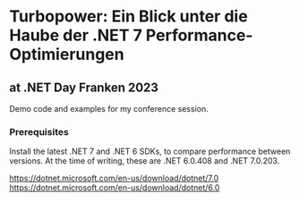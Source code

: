 # Turbopower: Ein Blick unter die Haube der .NET 7 Performance-Optimierungen
## at .NET Day Franken 2023

Demo code and examples for my conference session.

### Prerequisites

Install the latest .NET 7 and .NET 6 SDKs, to compare performance between versions. At the time of writing, these are .NET 6.0.408 and .NET 7.0.203.

https://dotnet.microsoft.com/en-us/download/dotnet/7.0
https://dotnet.microsoft.com/en-us/download/dotnet/6.0
